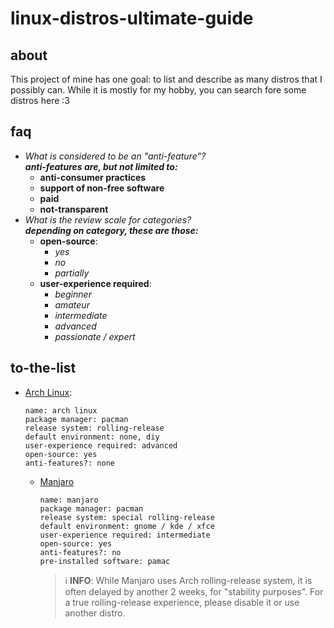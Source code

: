 # linux-distros-ultimate-guide

## about
This project of mine has one goal: to list and describe as many distros that I possibly can. While it is mostly for my hobby, you can search fore some distros here :3

## faq
- *What is considered to be an "anti-feature"?* \
***anti-features are, but not limited to:***
    - **anti-consumer practices**
    - **support of non-free software**
    - **paid**
    - **not-transparent**
- *What is the review scale for categories?* \
***depending on category, these are those:***
    - **open-source**:
        - *yes*
        - *no*
        - *partially*
    - **user-experience required**:
        - *beginner*
        - *amateur*
        - *intermediate*
        - *advanced*
        - *passionate / expert*

## to-the-list

- [Arch Linux](https://archlinux.org/):

    ```
    name: arch linux
    package manager: pacman
    release system: rolling-release
    default environment: none, diy
    user-experience required: advanced
    open-source: yes
    anti-features?: none
    ```

    - [Manjaro](https://manjaro.org)
        
        ```
        name: manjaro
        package manager: pacman
        release system: special rolling-release
        default environment: gnome / kde / xfce
        user-experience required: intermediate
        open-source: yes
        anti-features?: no
        pre-installed software: pamac
        ```
        > :information_source: **INFO**: While Manjaro uses Arch rolling-release system, it is often delayed by another 2 weeks, for "stability purposes". For a true rolling-release experience, please disable it or use another distro.